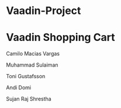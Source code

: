 # Vaadin-Project

# Vaadin Shopping Cart

Camilo Macias Vargas

Muhammad Sulaiman

Toni Gustafsson 

Andi Domi 

Sujan Raj Shrestha
